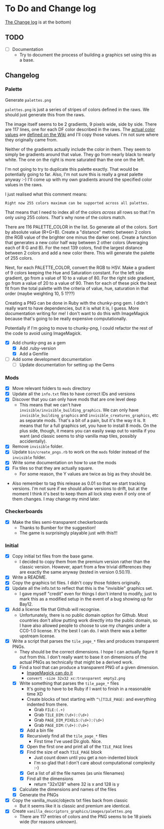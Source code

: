# To Do and Change log

[The Change log](#Changelog) is at the bottom)

## TODO

  - [ ] Documentation
    - Try to document the process of building a graphics set using this as a
      base.

## Changelog

### Palette
Generate `palettes.png`

`palettes.png` is just a series of stripes of colors defined in the raws.  We
should just generate this from the raws.

The image itself seems to be 2 gradients, 9 pixels wide, side by side.
There are 117 lines, one for each DF color described in the raws.
The [actual color values](bin/colors.txt) are
[defined on the Wiki](https://dwarffortresswiki.org/index.php/Color#Color_tokens)
and I'll copy those values.  I'm not sure where they originally came from.

Neither of the gradients actually include the color in them.  They seem
to simply be gradients around that value.  They go from nearly black
to nearly white.  The one on the right is more saturated than the one
on the left.

I'm not going to try to duplicate this palette exactly.  That would
be potentially going to far.  Also, I'm not sure this is really a
great palette anyway :-)  I'll come up with my own gradients around
the specified color values in the raws.

I just realised what this comment means:

`Right now 255 colors maximum can be supported across all palettes.`

That means that I need to index all of the colors *across* all rows
so that I'm only using 255 colors.  *That's* why none of the colors
match.

There are 116 PALETTE_COLOR in the list. So generate all of the colors. Sort by
absolute value (R+G+B). Create a "distance" metric between 2 colors (the RGB
value of the brighter one minus the darker one). Create a function that
generates a new color half way between 2 other colors (Averaging each of R G
and B). For the next 139 colors, find the largest distance between 2 colors and
add a new color there. This will generate the palette of 255 colors.

Next, for each PALETTE_COLOR, convert the RGB to HSV.  Make a gradient of 9
colors keeping the Hue and Saturation constant.  For the left side gradient, go
from a value of 10 to a value of 80.  For the right side gradient, go from a
value of 20 to a value of 90.  Then for each of these pick the best fit from
the total palette with the criteria of value, hue, saturation in that order
(maybe weighting 10, 5 1???)

Creating a PNG can be done in Ruby with the chunky-png gem.  I didn't
really want to have dependencies, but it is what it is, I guess.  More
documentation writing for me!  I don't want to do this with ImageMagick
because that's going to be really expensive computationally.

Potentially if I'm going to move to chunky-png, I could refactor the
rest of the code to avoid using ImageMagick.

  - [X] Add chunky-png as a gem
    - [X] Add .ruby-version
    - [X] Add a Gemfile
  - [ ] Add some development documentation
    - [ ] Update documentation for setting up the Gems

### Mods
  - [X] Move relevant folders to `mods` directory
  - [X] Update all the `info.txt` files to have correct IDs and versions
  - [X] Discover that you can only have mods that are one level deep
    - This means that we can't have `invisible/invisible_building_graphics`.
      We can only have `invisible_building_graphics` and `invisible_creatures_graphics`,
      etc as separate mods.  That's a bit of a pain, but it's the way it is.
      It means that for a full graphics set, you have to install 8 mods.
      On the plus side, though, it means you can easily swap out to vanilla if you
      want (and classic seems to ship vanilla map tiles, possibly accidentally).
  - [X] Remove `invisible` folder.
  - [X] Update `bin/create_pngs.rb` to work on the `mods` folder instead of the
        `invisible` folder.
  - [X] Write some documentation on how to use the mods
  - [X] Fix tiles so that they are actually square.
    - For some reason, the Y values are twice as big as they should be.
  - Also remember to tag this release as 0.01 so that we start tracking versions.
    I'm not sure if we should allow versions to drift, but at the moment I think
    it's best to keep them all lock step even if only one of them changes.  I
    may change my mind later.

### Checkerboards

  - [X] Make the tiles semi-transparent checkerboards
    - Thanks to Bumber for the suggestion!
    - The game is surprisingly playable just with this!!!

### Initial

  - [X] Copy initial txt files from the base game.
    - I decided to copy them from the premium version rather than the classic version.
      However, apart from a few trivial differences they are exactly the same anyway
      (tested in version 0.50.11).
  - [X] Write a README.
  - [X] Copy the graphics txt files.  I didn't copy those folders originally.
  - [X] Update all the info.txt to reflect that this is the "invisible" graphics set.
    - I gave myself "credit" even for things I don't intend to modify, just to mark
      this as a modified setup in the event of a bug showing up for Bay12.
  - [X] Add a license file that Github will recognise.
    - Unfortunately, there is no public domain option for Github.  Most countries
      don't allow putting work directly into the public domain, so I have also
      allowed people to choose to use my changes under a CC0-1.0 license. It's
      the best I can do.  I wish there was a better upstream license.
  - [X] Write a script that parses the `tile_page_*` files and produces transparent PNGs.
    - They should be the correct dimensions. I hope I can actually figure it
      out from this.  I don't really want to base it on dimensions of the actual PNGs
      as technically that might be a derived work.
    - [X] Find a tool that can produce a transparent PNG of a given dimension.
      - [ImageMagick can do it](https://superuser.com/questions/294943/is-there-a-utility-to-create-blank-images)
      - `convert -size 32x32 xc:transparent empty2.png`
    - [X] Write something that parses the `tile_page_*` files
      - It's going to have to be Ruby if I want to finish in a reasonable time XD
      - Create blocks of text starting with `^\[TILE_PAGE:` and everything indented from there.
        - Grab `FILE:(.+)`
        - Grab `TILE_DIM:(\d+):(\d+)`
        - Grab `PAGE_DIM_PIXELS:(\d+):(\d+)`
        - Grab `PAGE_DIM:(\d+):(\d+)`
      - [X] Add a bin file
      - [X] Recursively find all the `tile_page_*` files
        - First time I've used Dir.glob.  Nice.
      - [X] Open the first one and print all of the `TILE_PAGE` lines
      - [X] Find the size of each `TILE_PAGE` block
        - Just count down until you get a non-indented block
        - I'm so glad that I don't care about computational complexity :-)
      - [X] Get a list of all the file names (as unix filenames)
      - [X] Find all the dimensions
        - return "32x128" where 32 is x and 128 is y
    - [X] Calculate the dimensions and names of the files
    - [X] Generate the PNGs
  - [X] Copy the vanilla_music/objects txt files back from classic
    - But it seems like it is classic and premium are identical.
  - [X] Create `vanilla_descriptors_graphics/images/palettes.png`
    - There are 117 entries of colors and the PNG seems to be 18 pixels wide
      (for reasons unknown).
